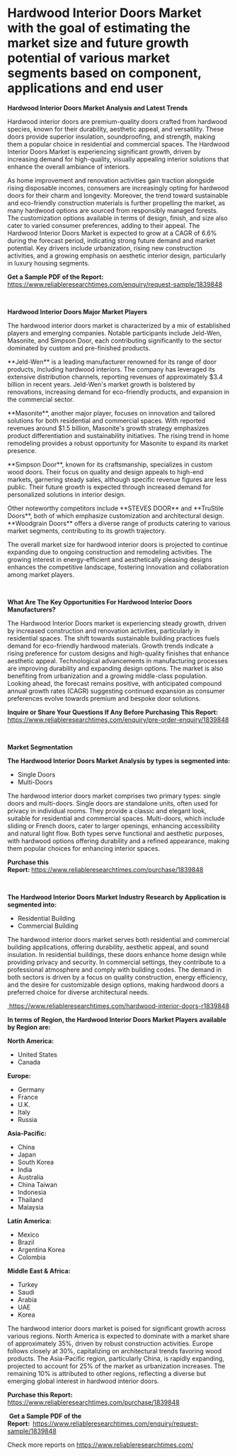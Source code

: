 <p><h1>Hardwood Interior Doors Market with the goal of estimating the market size and future growth potential of various market segments based on component, applications and end user</h1></p><p><strong>Hardwood Interior Doors Market Analysis and Latest Trends</strong></p>
<p><p>Hardwood interior doors are premium-quality doors crafted from hardwood species, known for their durability, aesthetic appeal, and versatility. These doors provide superior insulation, soundproofing, and strength, making them a popular choice in residential and commercial spaces. The Hardwood Interior Doors Market is experiencing significant growth, driven by increasing demand for high-quality, visually appealing interior solutions that enhance the overall ambiance of interiors. </p><p>As home improvement and renovation activities gain traction alongside rising disposable incomes, consumers are increasingly opting for hardwood doors for their charm and longevity. Moreover, the trend toward sustainable and eco-friendly construction materials is further propelling the market, as many hardwood options are sourced from responsibly managed forests. The customization options available in terms of design, finish, and size also cater to varied consumer preferences, adding to their appeal. The Hardwood Interior Doors Market is expected to grow at a CAGR of 6.6% during the forecast period, indicating strong future demand and market potential. Key drivers include urbanization, rising new construction activities, and a growing emphasis on aesthetic interior design, particularly in luxury housing segments.</p></p>
<p><strong>Get a Sample PDF of the Report:&nbsp;</strong> <a href="https://www.reliableresearchtimes.com/enquiry/request-sample/1839848?utm_campaign=2177&utm_medium=2&utm_source=Github&utm_content=ia&utm_term=07022025&utm_id=hardwood-interior-doors">https://www.reliableresearchtimes.com/enquiry/request-sample/1839848</a></p>
<p>&nbsp;</p>
<p><strong>Hardwood Interior Doors Major Market Players</strong></p>
<p><p>The hardwood interior doors market is characterized by a mix of established players and emerging companies. Notable participants include Jeld-Wen, Masonite, and Simpson Door, each contributing significantly to the sector dominated by custom and pre-finished products.</p><p>**Jeld-Wen** is a leading manufacturer renowned for its range of door products, including hardwood interiors. The company has leveraged its extensive distribution channels, reporting revenues of approximately $3.4 billion in recent years. Jeld-Wen's market growth is bolstered by renovations, increasing demand for eco-friendly products, and expansion in the commercial sector.</p><p>**Masonite**, another major player, focuses on innovation and tailored solutions for both residential and commercial spaces. With reported revenues around $1.5 billion, Masonite's growth strategy emphasizes product differentiation and sustainability initiatives. The rising trend in home remodeling provides a robust opportunity for Masonite to expand its market presence.</p><p>**Simpson Door**, known for its craftsmanship, specializes in custom wood doors. Their focus on quality and design appeals to high-end markets, garnering steady sales, although specific revenue figures are less public. Their future growth is expected through increased demand for personalized solutions in interior design.</p><p>Other noteworthy competitors include **STEVES DOOR** and **TruStile Doors**, both of which emphasize customization and architectural design. **Woodgrain Doors** offers a diverse range of products catering to various market segments, contributing to its growth trajectory.</p><p>The overall market size for hardwood interior doors is projected to continue expanding due to ongoing construction and remodeling activities. The growing interest in energy-efficient and aesthetically pleasing designs enhances the competitive landscape, fostering innovation and collaboration among market players.</p></p>
<p>&nbsp;</p>
<p><strong>What Are The Key Opportunities For Hardwood Interior Doors Manufacturers?</strong></p>
<p><p>The Hardwood Interior Doors market is experiencing steady growth, driven by increased construction and renovation activities, particularly in residential spaces. The shift towards sustainable building practices fuels demand for eco-friendly hardwood materials. Growth trends indicate a rising preference for custom designs and high-quality finishes that enhance aesthetic appeal. Technological advancements in manufacturing processes are improving durability and expanding design options. The market is also benefiting from urbanization and a growing middle-class population. Looking ahead, the forecast remains positive, with anticipated compound annual growth rates (CAGR) suggesting continued expansion as consumer preferences evolve towards premium and bespoke door solutions.</p></p>
<p><strong>Inquire or Share Your Questions If Any Before Purchasing This Report:</strong> <a href="https://www.reliableresearchtimes.com/enquiry/pre-order-enquiry/1839848?utm_campaign=2177&utm_medium=2&utm_source=Github&utm_content=ia&utm_term=07022025&utm_id=hardwood-interior-doors">https://www.reliableresearchtimes.com/enquiry/pre-order-enquiry/1839848</a></p>
<p>&nbsp;</p>
<p><strong>Market Segmentation</strong></p>
<p><strong>The Hardwood Interior Doors Market Analysis by types is segmented into:</strong></p>
<p><ul><li>Single Doors</li><li>Multi-Doors</li></ul></p>
<p><p>The hardwood interior doors market comprises two primary types: single doors and multi-doors. Single doors are standalone units, often used for privacy in individual rooms. They provide a classic and elegant look, suitable for residential and commercial spaces. Multi-doors, which include sliding or French doors, cater to larger openings, enhancing accessibility and natural light flow. Both types serve functional and aesthetic purposes, with hardwood options offering durability and a refined appearance, making them popular choices for enhancing interior spaces.</p></p>
<p><strong>Purchase this Report:&nbsp;</strong><a href="https://www.reliableresearchtimes.com/purchase/1839848?utm_campaign=2177&utm_medium=2&utm_source=Github&utm_content=ia&utm_term=07022025&utm_id=hardwood-interior-doors">https://www.reliableresearchtimes.com/purchase/1839848</a></p>
<p>&nbsp;</p>
<p><strong>The Hardwood Interior Doors Market Industry Research by Application is segmented into:</strong></p>
<p><ul><li>Residential Building</li><li>Commercial Building</li></ul></p>
<p><p>The hardwood interior doors market serves both residential and commercial building applications, offering durability, aesthetic appeal, and sound insulation. In residential buildings, these doors enhance home design while providing privacy and security. In commercial settings, they contribute to a professional atmosphere and comply with building codes. The demand in both sectors is driven by a focus on quality construction, energy efficiency, and the desire for customizable design options, making hardwood doors a preferred choice for diverse architectural needs.</p></p>
<p><a href="https://www.reliableresearchtimes.com/hardwood-interior-doors-r1839848?utm_campaign=2177&utm_medium=2&utm_source=Github&utm_content=ia&utm_term=07022025&utm_id=hardwood-interior-doors">&nbsp;https://www.reliableresearchtimes.com/hardwood-interior-doors-r1839848</a></p>
<p><strong>In terms of Region, the Hardwood Interior Doors Market Players available by Region are:</strong></p>
<p>
    <p> <strong> North America: </strong>
        <ul>
            <li>United States</li>
            <li>Canada</li>
        </ul>
        </p> 
    <p> <strong> Europe: </strong>
        <ul>
            <li>Germany</li>
            <li>France</li>
            <li>U.K.</li>
            <li>Italy</li>
            <li>Russia</li>
        </ul>
        </p> 
    <p> <strong> Asia-Pacific: </strong>
        <ul>
            <li>China</li>
            <li>Japan</li>
            <li>South Korea</li>
            <li>India</li>
            <li>Australia</li>
            <li>China Taiwan</li>
            <li>Indonesia</li>
            <li>Thailand</li>
            <li>Malaysia</li>
        </ul>
        </p> 
    <p> <strong> Latin America: </strong>
        <ul>
            <li>Mexico</li>
            <li>Brazil</li>
            <li>Argentina Korea</li>
            <li>Colombia</li>
        </ul>
        </p> 
    <p> <strong> Middle East & Africa: </strong>
        <ul>
            <li>Turkey</li>
            <li>Saudi</li>
            <li>Arabia</li>
            <li>UAE</li>
            <li>Korea</li>
        </ul>
    </p>
    </p>
<p><p>The hardwood interior doors market is poised for significant growth across various regions. North America is expected to dominate with a market share of approximately 35%, driven by robust construction activities. Europe follows closely at 30%, capitalizing on architectural trends favoring wood products. The Asia-Pacific region, particularly China, is rapidly expanding, projected to account for 25% of the market as urbanization increases. The remaining 10% is attributed to other regions, reflecting a diverse but emerging global interest in hardwood interior doors.</p></p>
<p><strong>Purchase this Report: </strong><a href="https://www.reliableresearchtimes.com/purchase/1839848?utm_campaign=2177&utm_medium=2&utm_source=Github&utm_content=ia&utm_term=07022025&utm_id=hardwood-interior-doors">https://www.reliableresearchtimes.com/purchase/1839848</a></p>
<p>&nbsp;<strong>Get a Sample PDF of the Report:&nbsp;&nbsp;</strong><a href="https://www.reliableresearchtimes.com/enquiry/request-sample/1839848?utm_campaign=2177&utm_medium=2&utm_source=Github&utm_content=ia&utm_term=07022025&utm_id=hardwood-interior-doors">https://www.reliableresearchtimes.com/enquiry/request-sample/1839848</a></p>
<p><strong></strong></p>
<p>Check more reports on <a href="https://www.reliableresearchtimes.com/?utm_campaign=2177&utm_medium=2&utm_source=Github&utm_content=ia&utm_term=07022025&utm_id=hardwood-interior-doors">https://www.reliableresearchtimes.com/</a></p>